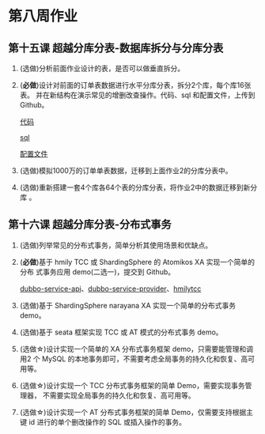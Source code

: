 # 第八周作业

## 第十五课 超越分库分表-数据库拆分与分库分表

1. (选做)分析前面作业设计的表，是否可以做垂直拆分。

2. (**必做**)设计对前面的订单表数据进行水平分库分表，拆分2个库，每个库16张表。 并在新结构在演示常见的增删改查操作。代码、sql 和配置文件，上传到 Github。

   [代码](https://github.com/Movosoft/JAVA-01/tree/main/Week_08/subdt/src/test/java/com/movo/shardingsphere/subdt/SubdtApplicationTests.java)

   [sql](https://github.com/Movosoft/JAVA-01/tree/main/Week_08/subdt/src/main/resources/templates/create.sql)
   
   [配置文件](https://github.com/Movosoft/JAVA-01/tree/main/Week_08/subdt/src/main/java/com/movo/shardingsphere/subdt/config/MyDataSourceConfig.java)

3. (选做)模拟1000万的订单单表数据，迁移到上面作业2的分库分表中。

4. (选做)重新搭建一套4个库各64个表的分库分表，将作业2中的数据迁移到新分库 。

## 第十六课 超越分库分表-分布式事务

1. (选做)列举常见的分布式事务，简单分析其使用场景和优缺点。

2. (**必做**)基于 hmily TCC 或 ShardingSphere 的 Atomikos XA 实现一个简单的分布 式事务应用 demo(二选一)，提交到 Github。

   [dubbo-service-api](https://github.com/Movosoft/JAVA-01/tree/main/Week_08/dubbo-service-api)、[dubbo-service-provider](https://github.com/Movosoft/JAVA-01/tree/main/Week_08/dubbo-service-provider)、[hmilytcc](https://github.com/Movosoft/JAVA-01/tree/main/Week_08/hmilytcc)
   
3. (选做)基于 ShardingSphere narayana XA 实现一个简单的分布式事务 demo。

4. (选做)基于 seata 框架实现 TCC 或 AT 模式的分布式事务 demo。

5. (选做☆)设计实现一个简单的 XA 分布式事务框架 demo，只需要能管理和调用2 个 MySQL 的本地事务即可，不需要考虑全局事务的持久化和恢复、高可用等。

6. (选做☆)设计实现一个 TCC 分布式事务框架的简单 Demo，需要实现事务管理器， 不需要实现全局事务的持久化和恢复、高可用等。

7. (选做☆)设计实现一个 AT 分布式事务框架的简单 Demo，仅需要支持根据主键 id 进行的单个删改操作的 SQL 或插入操作的事务。